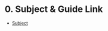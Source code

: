# 0. Subject & Guide Link

* [Subject](https://github.com/bigpel66/42-cursus/blob/main/circle-02/circle02%20-%20pipex.pdf)
